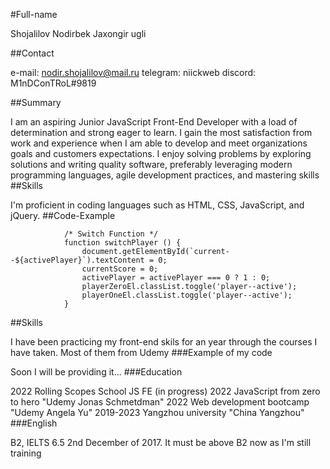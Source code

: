 #Full-name


Shojalilov Nodirbek Jaxongir ugli


##Contact


e-mail: nodir.shojalilov@mail.ru
telegram: niickweb
discord: M1nDConTRoL#9819



##Summary



I am an aspiring Junior JavaScript Front-End Developer with a load of determination and strong eager to learn. I gain the most satisfaction from work and experience when I am able to develop and meet organizations goals and customers expectations. I enjoy solving problems by exploring solutions and writing quality software, preferably leveraging modern programming languages, agile development practices, and mastering skills
##Skills



I'm proficient in coding languages such as HTML, CSS, JavaScript, and jQuery.
##Code-Example



                /* Switch Function */
                function switchPlayer () {
                    document.getElementById(`current--${activePlayer}`).textContent = 0;
                    currentScore = 0;
                    activePlayer = activePlayer === 0 ? 1 : 0;
                    playerZeroEl.classList.toggle('player--active');
                    playerOneEl.classList.toggle('player--active');
                }
                
##Skills



I have been practicing my front-end skils for an year through the courses I have taken. Most of them from Udemy
###Example of my code



Soon I will be providing it...
###Education



2022 Rolling Scopes School JS FE (in progress)
2022 JavaScript from zero to hero "Udemy Jonas Schmetdman"
2022 Web development bootcamp "Udemy Angela Yu"
2019-2023 Yangzhou university "China Yangzhou"
###English


B2, IELTS 6.5 2nd December of 2017. It must be above B2 now as I'm still training
